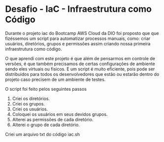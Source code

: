 # Desafio - IaC - Infraestrutura como Código


Durante o projeto iac do Bootcamp AWS Cloud da DIO foi proposto que
que fizéssemos um script para automatizar processos manuais, como:
criar usuários, diretórios, grupos e permissões assim criando nossa
primeira infraestrutura como código.

O que aprendi com este projeto é que além de pensarmos em controle 
de versões, é que também precisamos de certas configurações de ambiente
sendo eles virtuais ou fisicos. E um script é muito eficiente, pois
pode ser distribuidos para todos os desenvolvedores que estão ou estarão
dentro do projeto caso precisem de um ambiente de testes.

O script foi feito pelos seguintes passos

1. Criei os diretórios.
2. Criei os grupos.
3. Criei os usuários.
4. Coloquei os usuários em seus devidos grupos.
5. Alterei as permissões de cada diretório.
6. Alterei o grupo de cada diretório.

Criei um arquivo txt do código iac.sh
